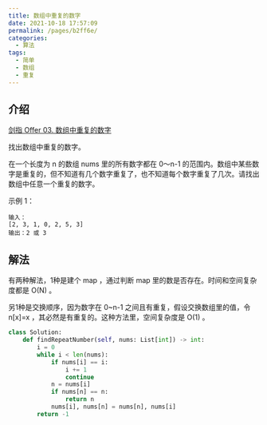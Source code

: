 ```yaml
---
title: 数组中重复的数字
date: 2021-10-18 17:57:09
permalink: /pages/b2ff6e/
categories:
  - 算法
tags:
  - 简单
  - 数组
  - 重复
---
```


## 介绍

[剑指 Offer 03. 数组中重复的数字](https://leetcode-cn.com/problems/shu-zu-zhong-zhong-fu-de-shu-zi-lcof/)

找出数组中重复的数字。


在一个长度为 n 的数组 nums 里的所有数字都在 0～n-1 的范围内。数组中某些数字是重复的，但不知道有几个数字重复了，也不知道每个数字重复了几次。请找出数组中任意一个重复的数字。

示例 1：

```
输入：
[2, 3, 1, 0, 2, 5, 3]
输出：2 或 3 
```

## 解法

有两种解法，1种是建个 map ，通过判断 map 里的数是否存在。时间和空间复杂度都是 O(N) 。

另1种是交换顺序，因为数字在 0~n-1 之间且有重复，假设交换数组里的值，令 n[x]=x ，其必然是有重复的。这种方法里，空间复杂度是 O(1) 。

```python
class Solution:
    def findRepeatNumber(self, nums: List[int]) -> int:
        i = 0
        while i < len(nums):
            if nums[i] == i:
                i += 1
                continue
            n = nums[i]
            if nums[n] == n:
                return n
            nums[i], nums[n] = nums[n], nums[i]
        return -1
```

